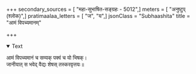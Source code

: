 +++
secondary_sources = [ "महा-सुभाषित-सङ्ग्रहः - 5012",]
meters = [ "अनुष्टुप् (श्लोक)",]
pratimaalaa_letters = [ "ज", "य",]
jsonClass = "Subhaashita"
title = "आमं विपच्यमानम्"

+++

<details open><summary>Text</summary>

आमं विपच्यमानं च सम्यक् पक्वं च यो भिषक्।  
जानीयात् स भवेद् वैद्यः शेषस् तस्करवृत्तयः॥
</details>
